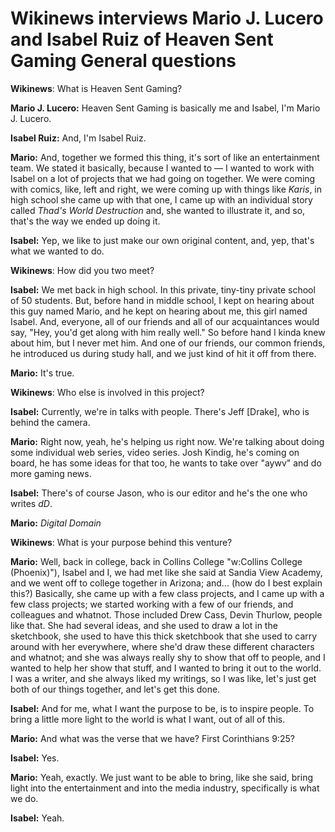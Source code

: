 <h1>Wikinews interviews Mario J. Lucero and Isabel Ruiz of Heaven Sent Gaming General questions </h1>

**Wikinews**: What is Heaven Sent Gaming?

**Mario J. Lucero:** Heaven Sent Gaming is basically me and Isabel, I'm Mario J. Lucero.

**Isabel Ruiz:** And, I'm Isabel Ruiz.

**Mario:** And, together we formed this thing, it's sort of like an entertainment team. We stated it basically, because I wanted to — I wanted to work with Isabel on a lot of projects that we had going on together. We were coming with comics, like, left and right, we were coming up with things like _Karis_, in high school she came up with that one, I came up with an individual story called _Thad's World Destruction_ and, she wanted to illustrate it, and so, that's the way we ended up doing it.

**Isabel:** Yep, we like to just make our own original content, and, yep, that's what we wanted to do.

**Wikinews**: How did you two meet?

**Isabel:** We met back in high school. In this private, tiny-tiny private school of 50 students. But, before hand in middle school, I kept on hearing about this guy named Mario, and he kept on hearing about me, this girl named Isabel. And, everyone, all of our friends and all of our acquaintances would say, "Hey, you'd get along with him really well." So before hand I kinda knew about him, but I never met him. And one of our friends, our common friends, he introduced us during study hall, and we just kind of hit it off from there.

**Mario:** It's true.

**Wikinews**: Who else is involved in this project?

**Isabel:** Currently, we're in talks with people. There's Jeff \[Drake\], who is behind the camera.

**Mario:** Right now, yeah, he's helping us right now. We're talking about doing some individual web series, video series. Josh Kindig, he's coming on board, he has some ideas for that too, he wants to take over "aywv" and do more gaming news.

**Isabel:** There's of course Jason, who is our editor and he's the one who writes _dD_.

**Mario:** _Digital Domain_

**Wikinews**: What is your purpose behind this venture?

**Mario:** Well, back in college, back in Collins College "w:Collins College (Phoenix)"), Isabel and I, we had met like she said at Sandia View Academy, and we went off to college together in Arizona; and... (how do I best explain this?) Basically, she came up with a few class projects, and I came up with a few class projects; we started working with a few of our friends, and colleagues and whatnot. Those included Drew Cass, Devin Thurlow, people like that. She had several ideas, and she used to draw a lot in the sketchbook, she used to have this thick sketchbook that she used to carry around with her everywhere, where she'd draw these different characters and whatnot; and she was always really shy to show that off to people, and I wanted to help her show that stuff, and I wanted to bring it out to the world. I was a writer, and she always liked my writings, so I was like, let's just get both of our things together, and let's get this done.

**Isabel:** And for me, what I want the purpose to be, is to inspire people. To bring a little more light to the world is what I want, out of all of this.

**Mario:** And what was the verse that we have? First Corinthians 9:25?

**Isabel:** Yes.

**Mario:** Yeah, exactly. We just want to be able to bring, like she said, bring light into the entertainment and into the media industry, specifically is what we do.

**Isabel:** Yeah.

